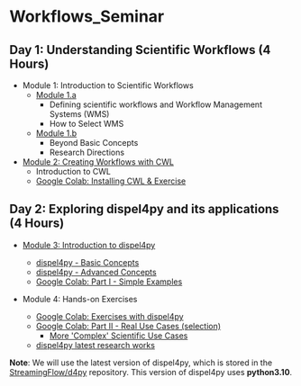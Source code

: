 # Workflows_Seminar

## Day 1: Understanding Scientific Workflows (4 Hours)

- Module 1: Introduction to Scientific Workflows
  - [Module 1.a](./Day1-Module1.a.pdf)
    - Defining scientific workflows and Workflow Management Systems (WMS)
    - How to Select WMS
  - [Module 1.b](./Day1-Module1.b.pdf)
    - Beyond Basic Concepts
    - Research Directions
- [Module 2: Creating Workflows with CWL](./Day1-Module2.pdf)
  - Introduction to CWL
  - [Google Colab: Installing CWL & Exercise](./cwl_tutorial_2024.ipynb)

## Day 2: Exploring dispel4py and its applications (4 Hours)

- [Module 3: Introduction to dispel4py](./Day2-Module3.pdf)
    - [dispel4py - Basic Concepts](./Day2-Module3a.pdf)
    - [dispel4py - Advanced Concepts](./Day2-Module3b.pdf)
    - [Google Colab: Part I - Simple Examples](./Testing_dispel4py_2_0.ipynb)

- Module 4: Hands-on Exercises
  - [Google Colab: Exercises with dispel4py](./Intro_Tutorial_dispel4py_2_0.ipynb)
  - [Google Colab: Part II - Real Use Cases (selection)](./Testing_dispel4py_2_0.ipynb)
  	- [More 'Complex' Scientific Use Cases](https://github.com/StreamingFlow/d4py_workflows)
  - [dispel4py latest research works](./Day2-Module4.pdf) 


**Note**: We will use the latest version of dispel4py, which is stored in the [StreamingFlow/d4py](https://github.com/StreamingFlow/d4py) repository.
This version of dispel4py uses **python3.10**.
